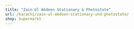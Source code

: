 ```yaml
---
title: "Zain Ul Abdeen Stationary & Photostate"
url: /karachi/zain-ul-abdeen-stationary-und-photostate/
shop: Supermarkt
---
```


